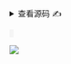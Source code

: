 <details>
  <summary>查看源码 ✍️</summary>

```js

```

</details>

<code style="color: #708090; background-color: #F5F5F5;"> </code>


![](../_media/1111111111.png)


<span style="color: #ff0000; font-size: 16px;"></span>

